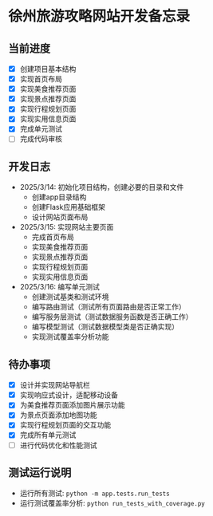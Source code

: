 # 徐州旅游攻略网站开发备忘录

## 当前进度
- [x] 创建项目基本结构
- [x] 实现首页布局
- [x] 实现美食推荐页面
- [x] 实现景点推荐页面
- [x] 实现行程规划页面
- [x] 实现实用信息页面
- [x] 完成单元测试
- [ ] 完成代码审核

## 开发日志
- 2025/3/14: 初始化项目结构，创建必要的目录和文件
  - 创建app目录结构
  - 创建Flask应用基础框架
  - 设计网站页面布局
- 2025/3/15: 实现网站主要页面
  - 完成首页布局
  - 实现美食推荐页面
  - 实现景点推荐页面
  - 实现行程规划页面
  - 实现实用信息页面
- 2025/3/16: 编写单元测试
  - 创建测试基类和测试环境
  - 编写路由测试（测试所有页面路由是否正常工作）
  - 编写服务层测试（测试数据服务函数是否正确工作）
  - 编写模型测试（测试数据模型类是否正确实现）
  - 实现测试覆盖率分析功能

## 待办事项
- [x] 设计并实现网站导航栏
- [x] 实现响应式设计，适配移动设备
- [x] 为美食推荐页面添加图片展示功能
- [x] 为景点页面添加地图功能
- [x] 实现行程规划页面的交互功能
- [x] 完成所有单元测试
- [ ] 进行代码优化和性能测试

## 测试运行说明
- 运行所有测试: `python -m app.tests.run_tests`
- 运行测试覆盖率分析: `python run_tests_with_coverage.py` 